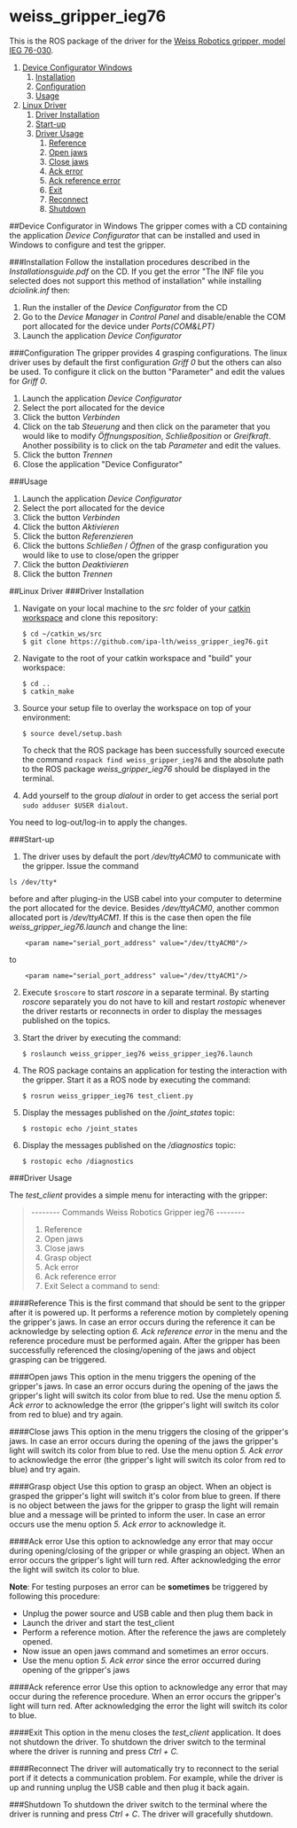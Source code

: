 # weiss_gripper_ieg76
This is the ROS package of the driver for the [Weiss Robotics gripper, model IEG 76-030](https://www.weiss-robotics.com/en/produkte/gripping-systems/integration-line-en/ieg-en/).

 1. [Device Configurator Windows](#device-configurator-windows)
	 1. [Installation](#installation)
	 2. [Configuration](#configuration)
	 3. [Usage](#usage)
 2. [Linux Driver](#linux-driver)
	 1. [Driver Installation](#driver-installation)
	 2. [Start-up](#start-up)
	 3. [Driver Usage](#driver-usage)
		 1. [Reference](#reference)
		 2. [Open jaws](#open-jaws)
		 3. [Close jaws](#close-jaws)
		 4. [Ack error](#ack-error)
		 5. [Ack reference error](#ack-reference-error)
		 6. [Exit](#exit)
		 7. [Reconnect](#reconnect)
		 8. [Shutdown](#shutdown)


##Device Configurator in Windows
The gripper comes with a CD containing the application *Device Configurator* that can be installed and used in Windows to configure and test the gripper.

###Installation
Follow the installation procedures described in the *Installationsguide.pdf* on the CD. If you get the error "The INF file you selected does not support this method of installation"  while installing *dciolink.inf* then:

 1. Run the installer of the *Device Configurator* from the CD
 2. Go to the *Device Manager* in *Control Panel* and disable/enable the COM port allocated for the device under *Ports(COM&LPT)*
 3. Launch the application *Device Configurator*

###Configuration
The gripper provides 4 grasping configurations. The linux driver uses by default the first configuration *Griff 0* but the others can also be used. To configure it click on the button "Parameter" and edit the values for *Griff 0*.

1. Launch the application *Device Configurator*
2. Select the port allocated for the device
3. Click the button *Verbinden*
4. Click on the tab *Steuerung* and then click on the parameter that you would like to modify *Öffnungsposition*, *Schließposition* or *Greifkraft*. Another possibility is to click on the tab *Parameter* and edit the values.
5. Click the button *Trennen*
6. Close the application "Device Configurator"

###Usage

 1. Launch the application *Device Configurator*
 2. Select the port allocated for the device
 3. Click the button *Verbinden*
 4. Click the button *Aktivieren*
 5. Click the button *Referenzieren*
 6. Click the buttons *Schließen* / *Öffnen* of the grasp configuration you would like to use to close/open the gripper
 7. Click the button *Deaktivieren*
 8. Click the button *Trennen*

##Linux Driver
###Driver Installation

 1. Navigate on your local machine to the *src* folder of your [catkin workspace](http://wiki.ros.org/catkin/Tutorials/create_a_workspace) and clone this repository:
 
		$ cd ~/catkin_ws/src
		$ git clone https://github.com/ipa-lth/weiss_gripper_ieg76.git
 
 2. Navigate to the root of your catkin workspace and "build" your workspace:
	
		$ cd ..
		$ catkin_make
 
 3. Source your setup file to overlay the workspace on top of your environment:

		$ source devel/setup.bash

	To check that the ROS package has been successfully sourced execute the command `rospack find weiss_gripper_ieg76` and the absolute path to the ROS package *weiss_gripper_ieg76* should be displayed in the terminal.

 4. Add yourself to the group *dialout* in order to get access the serial port `sudo adduser $USER dialout`.

 You need to log-out/log-in to apply the changes.
 
###Start-up

 1. The driver uses by default the port */dev/ttyACM0* to communicate with the gripper. Issue the command

 `ls /dev/tty*`

 before and after pluging-in the USB cabel into your computer to determine the port allocated for the device. Besides */dev/ttyACM0*, another common allocated port is */dev/ttyACM1*. If this is the case then open the file *weiss_gripper_ieg76.launch* and change the line:

		<param name="serial_port_address" value="/dev/ttyACM0"/>
to

		<param name="serial_port_address" value="/dev/ttyACM1"/>

 2. Execute `$roscore` to start *roscore* in a separate terminal. By starting *roscore* separately you do not have to kill and restart *rostopic* whenever the driver restarts or reconnects in order to display the messages published on the topics.
 
 3. Start the driver by executing the command:

		$ roslaunch weiss_gripper_ieg76 weiss_gripper_ieg76.launch

 4. The ROS package contains an application for testing the interaction with the gripper. Start it as a ROS node by executing the command:

		$ rosrun weiss_gripper_ieg76 test_client.py

 5. Display the messages published on the */joint_states* topic:
 
		$ rostopic echo /joint_states
 
 6. Display the messages published on the */diagnostics* topic:

		$ rostopic echo /diagnostics

###Driver Usage

The *test_client* provides a simple menu for interacting with the gripper:

> -------- Commands Weiss Robotics Gripper ieg76 --------
> 1. Reference
> 2. Open jaws
> 3. Close jaws
> 4. Grasp object
> 5. Ack error
> 6. Ack reference error
> 7. Exit 
> Select a command to send:

####Reference
This is the first command that should be sent to the gripper after it is powered up. It performs a reference motion by completely opening the gripper's jaws. In case an error occurs during the reference it can be acknowledge by selecting option *6. Ack reference error* in the menu and the reference procedure must be performed again. After the gripper has been successfully referenced the closing/opening of the jaws and object grasping can be triggered.

####Open jaws
This option in the menu triggers the opening of the gripper's jaws. In case an error occurs during the opening of the jaws the gripper's light will switch its color from blue to red. Use the menu option *5. Ack error* to acknowledge the error (the gripper's light will switch its color from red to blue) and try again.

####Close jaws
This option in the menu triggers the closing of the gripper's jaws. In case an error occurs during the opening of the jaws the gripper's light will switch its color from blue to red. Use the menu option *5. Ack error* to acknowledge the error (the gripper's light will switch its color from red to blue) and try again.

####Grasp object
Use this option to grasp an object. When an object is grasped the gripper's light will switch it's color from blue to green. If there is no object between the jaws for the gripper to grasp the light will remain blue and a message will be printed to inform the user. In case an error occurs use the menu option *5. Ack error* to acknowledge it.

####Ack error
Use this option to acknowledge any error that may occur during opening/closing of the gripper or while grasping an object. When an error occurs the gripper's light will turn red. After acknowledging the error the light will switch its color to blue.

**Note**: For testing purposes an error can be **sometimes** be triggered by following this procedure:

 - Unplug the power source and USB cable and then plug them back in
 - Launch the driver and start the test_client
 - Perform a reference motion. After the reference the jaws are completely opened.
 - Now issue an open jaws command and sometimes an error occurs.
 - Use the menu option *5. Ack error* since the error occurred during opening of the gripper's jaws 

####Ack reference error
Use this option to acknowledge any error that may occur during the reference procedure. When an error occurs the gripper's light will turn red. After acknowledging the error the light will switch its color to blue.

####Exit
This option in the menu closes the *test_client* application. It does not shutdown the driver. To shutdown the driver switch to the terminal where the driver is running and press *Ctrl + C.*

####Reconnect
The driver will automatically try to reconnect to the serial port if it detects a communication problem. For example, while the driver is up and running unplug the USB cable and then plug it back again.

###Shutdown
To shutdown the driver switch to the terminal where the driver is running and press *Ctrl + C*.  The driver will gracefully shutdown. 
